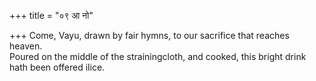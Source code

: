 +++
title = "०९ आ नो"

+++
Come, Vayu, drawn by fair hymns, to our sacrifice that reaches heaven.  
     Poured on the middle of the strainingcloth, and cooked, this bright drink hath been offered ilice.